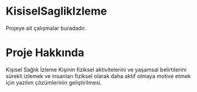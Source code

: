 # KisiselSaglikIzleme
Projeye ait çalışmalar buradadır.
# Proje Hakkında
Kişisel Sağlık İzleme
Kişinin fiziksel aktivitelerini ve yaşamsal belirtilerini sürekli izlemek ve insanları fiziksel olarak daha aktif olmaya motive etmek için yazılım çözümlerinin geliştirilmesi.
